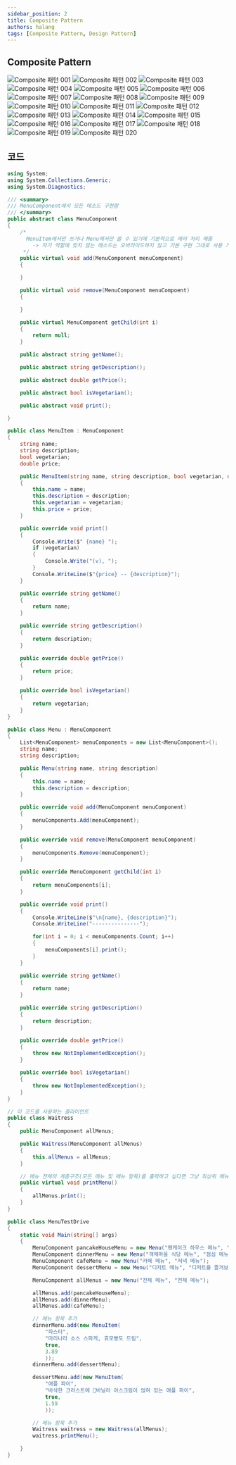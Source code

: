 ```yaml
---
sidebar_position: 2
title: Composite Pattern
authors: halang
tags: [Composite Pattern, Design Pattern]
---
```


## Composite Pattern

![Composite 패턴 001](https://user-images.githubusercontent.com/64428916/197357206-8ea03a8d-2f06-48a9-86e3-2d2cd23acc70.png)
![Composite 패턴 002](https://user-images.githubusercontent.com/64428916/197357211-6b561409-f4d7-4f54-bcff-0bdefcc25088.png)
![Composite 패턴 003](https://user-images.githubusercontent.com/64428916/197357219-d5cdc599-5606-43ac-abd8-d3511f411b27.png)
![Composite 패턴 004](https://user-images.githubusercontent.com/64428916/197357226-eba87d55-9d9b-4426-9a11-27e58351b970.png)
![Composite 패턴 005](https://user-images.githubusercontent.com/64428916/197357228-a1a1d84a-aa5e-4b77-a798-32a11b4f4e7a.png)
![Composite 패턴 006](https://user-images.githubusercontent.com/64428916/197357230-56912d88-3681-4ae8-9eca-e1c6d1d39964.png)
![Composite 패턴 007](https://user-images.githubusercontent.com/64428916/197357233-f626f18c-8384-475d-ac35-0c2ddabd6c57.png)
![Composite 패턴 008](https://user-images.githubusercontent.com/64428916/197357236-2ef8450f-40ba-43b3-8593-5fae18ce790d.png)
![Composite 패턴 009](https://user-images.githubusercontent.com/64428916/197357240-6918796e-7412-4c0c-ae6d-113011a6e2df.png)
![Composite 패턴 010](https://user-images.githubusercontent.com/64428916/197357248-691adba5-5ed9-4841-b35c-e93d5e74a03d.png)
![Composite 패턴 011](https://user-images.githubusercontent.com/64428916/197357251-9dab7093-068d-4b6d-a0c9-de58062cfd2d.png)
![Composite 패턴 012](https://user-images.githubusercontent.com/64428916/197357255-f64ce9be-f750-4b8f-bb90-6087c23d5fdb.png)
![Composite 패턴 013](https://user-images.githubusercontent.com/64428916/197357257-a7f87111-5be7-45a4-b2c1-b35006204a09.png)
![Composite 패턴 014](https://user-images.githubusercontent.com/64428916/197357259-fbd7d4f9-f081-4209-b5c2-11adf0140335.png)
![Composite 패턴 015](https://user-images.githubusercontent.com/64428916/197357262-268cbf29-2349-40f3-ae9e-fc2a9aa6d161.png)
![Composite 패턴 016](https://user-images.githubusercontent.com/64428916/197357264-7077f096-ad45-45e9-a310-2ad4e3e93325.png)
![Composite 패턴 017](https://user-images.githubusercontent.com/64428916/197357267-dbabeb3c-7a57-413d-bb29-03d4bd550391.png)
![Composite 패턴 018](https://user-images.githubusercontent.com/64428916/197357268-9af1a365-c3d8-42ef-8145-b75469a12b65.png)
![Composite 패턴 019](https://user-images.githubusercontent.com/64428916/197357272-e50ac694-6dd4-43b6-80b5-037f655f2daf.png)
![Composite 패턴 020](https://user-images.githubusercontent.com/64428916/197357274-d9c21d92-fd0b-449a-9887-7f0e82f9410b.png)

## 코드

```c#
using System;
using System.Collections.Generic;
using System.Diagnostics;

/// <summary>
/// MenuComponent에서 모든 메소드 구현함
/// </summary>
public abstract class MenuComponent
{
    /*
      MenuItem에서만 쓰거나 Menu에서만 쓸 수 있기에 기본적으로 에러 처리 해줌
        -> 자기 역할에 맞지 않는 메소드는 오버라이드하지 않고 기본 구현 그대로 사용 가능
     */
    public virtual void add(MenuComponent menuComponent)
    {

    }

    public virtual void remove(MenuComponent menuCompoent)
    {

    }

    public virtual MenuComponent getChild(int i)
    {
        return null;
    }

    public abstract string getName();

    public abstract string getDescription();

    public abstract double getPrice();

    public abstract bool isVegetarian();

    public abstract void print();

}

public class MenuItem : MenuComponent
{
    string name;
    string description;
    bool vegetarian;
    double price;

    public MenuItem(string name, string description, bool vegetarian, double price)
    {
        this.name = name;
        this.description = description;
        this.vegetarian = vegetarian;
        this.price = price;
    }

    public override void print()
    {
        Console.Write($" {name} ");
        if (vegetarian)
        {
            Console.Write("(v), ");
        }
        Console.WriteLine($"{price} -- {description}");
    }

    public override string getName()
    {
        return name;
    }

    public override string getDescription()
    {
        return description;
    }

    public override double getPrice()
    {
        return price;
    }

    public override bool isVegetarian()
    {
        return vegetarian;
    }
}

public class Menu : MenuComponent
{
    List<MenuComponent> menuComponents = new List<MenuComponent>();
    string name;
    string description;

    public Menu(string name, string description)
    {
        this.name = name;
        this.description = description;
    }

    public override void add(MenuComponent menuComponent)
    {
        menuComponents.Add(menuComponent);
    }

    public override void remove(MenuComponent menuComponent)
    {
        menuComponents.Remove(menuComponent);
    }

    public override MenuComponent getChild(int i)
    {
        return menuComponents[i];
    }

    public override void print()
    {
        Console.WriteLine($"\n{name}, {description}");
        Console.WriteLine("---------------");

        for(int i = 0; i < menuComponents.Count; i++)
        {
            menuComponents[i].print();
        }
    }

    public override string getName()
    {
        return name;
    }

    public override string getDescription()
    {
        return description;
    }

    public override double getPrice()
    {
        throw new NotImplementedException();
    }

    public override bool isVegetarian()
    {
        throw new NotImplementedException();
    }
}

// 이 코드를 사용하는 클라이언트
public class Waitress
{
    public MenuComponent allMenus;

    public Waitress(MenuComponent allMenus)
    {
        this.allMenus = allMenus;
    }

    // 메뉴 전체의 계층구조(모든 메뉴 및 메뉴 항목)를 출력하고 싶다면 그냥 최상위 메뉴의 print() 메소드만 호출하면 됨
    public virtual void printMenu()
    {
        allMenus.print();
    }
}

public class MenuTestDrive
{
    static void Main(string[] args)
    {
        MenuComponent pancakeHouseMenu = new Menu("팬케이크 하우스 메뉴", "아침 메뉴");
        MenuComponent dinnerMenu = new Menu("객체마을 식당 메뉴", "점심 메뉴");
        MenuComponent cafeMenu = new Menu("카페 메뉴", "저녁 메뉴");
        MenuComponent dessertMenu = new Menu("디저트 메뉴", "디저트를 즐겨보세요.");

        MenuComponent allMenus = new Menu("전체 메뉴", "전체 메뉴");

        allMenus.add(pancakeHouseMenu);
        allMenus.add(dinnerMenu);
        allMenus.add(cafeMenu);

        // 메뉴 항목 추가
        dinnerMenu.add(new MenuItem(
            "파스타",
            "마리나라 소스 스파게, 효모빵도 드림",
            true,
            3.89
            ));
        dinnerMenu.add(dessertMenu);

        dessertMenu.add(new MenuItem(
            "애플 파이",
            "바삭한 크러스트에 바닐라 아스크림이 얹혀 있는 애플 파이",
            true,
            1.59
            ));

        // 메뉴 항목 추가
        Waitress waitress = new Waitress(allMenus);
        waitress.printMenu();

    }
}

```
